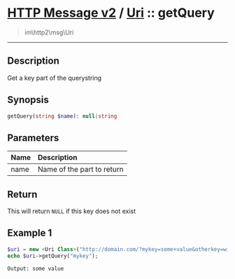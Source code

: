 # [HTTP Message v2](http2.md) / [Uri](http2-Uri.md) :: getQuery
 > im\http2\msg\Uri
____

## Description
Get a key part of the querystring

## Synopsis
```php
getQuery(string $name): null|string
```

## Parameters
| Name | Description |
| :--- | :---------- |
| name | Name of the part to return |

## Return
This will return `NULL` if this key does not exist

## Example 1
```php
$uri = new <Uri Class>("http://domain.com/?mykey=some+value&otherkey=with+value");
echo $uri->getQuery("mykey");
```

```
Output: some value
```
